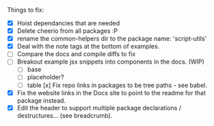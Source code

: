 Things to fix:

* [x] Hoist dependancies that are needed
* [x] Delete cheerio from all packages :P
* [x] rename the common-helpers dir to the package name: 'script-utils'
* [x] Deal with the note tags at the bottom of examples.
* [ ] Compare the docs and compile diffs to fix
* [ ] Breakout example jsx snippets into components in the docs. (WIP)
   * [ ] base
   * [ ] placeholder?
   * [ ] table
  [x] Fix repo links in packages to be tree paths - see babel.
* [x] Fix the website links in the Docs site to point to the readme for that package instead.
* [x] Edit the header to support multiple package declarations / destructures... (see breadcrumb).
